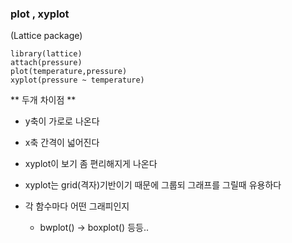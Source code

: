 


### plot , xyplot
(Lattice package)
```
library(lattice)
attach(pressure)
plot(temperature,pressure)
xyplot(pressure ~ temperature)
```
** 두개 차이점 **
* y축이 가로로 나온다
* x축 간격이 넓어진다
* xyplot이 보기 좀 편리해지게 나온다
* xyplot는 grid(격자)기반이기 때문에 그룹되 그래프를 그릴때 유용하다

* 각 함수마다 어떤 그래피인지
	* bwplot() -> boxplot() 등등..



<!--stackedit_data:
eyJoaXN0b3J5IjpbMTk2OTUwNjcwNCw4ODU0NjY1MzVdfQ==
-->